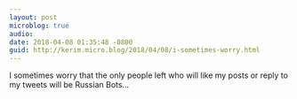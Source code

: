 ```yaml
---
layout: post
microblog: true
audio: 
date: 2018-04-08 01:35:48 -0800
guid: http://kerim.micro.blog/2018/04/08/i-sometimes-worry.html
---
```

I sometimes worry that the only people left who will like my posts or reply to my tweets will be Russian Bots…
